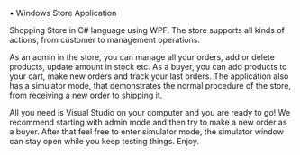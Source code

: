 • Windows Store Application

Shopping Store in C# language using WPF.
The store supports all kinds of actions,
from customer to management operations.


As an admin in the store, you can manage all your orders, add or delete products,
update amount in stock etc.
As a buyer, you can add products to your cart, make new orders and track your last orders.
The application also has a simulator mode, that demonstrates the normal procedure of the store,
from receiving a new order to shipping it.


All you need is Visual Studio on your computer and you are ready to go!
We recommend starting with admin mode and then try to make a new order as a buyer.
After that feel free to enter simulator mode, 
the simulator window can stay open while you keep testing things.
Enjoy.

